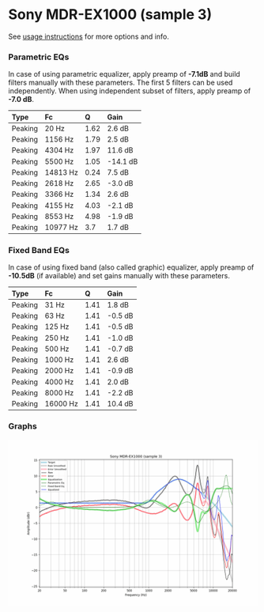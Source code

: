 # Sony MDR-EX1000 (sample 3)
See [usage instructions](https://github.com/jaakkopasanen/AutoEq#usage) for more options and info.

### Parametric EQs
In case of using parametric equalizer, apply preamp of **-7.1dB** and build filters manually
with these parameters. The first 5 filters can be used independently.
When using independent subset of filters, apply preamp of **-7.0 dB**.

| Type    | Fc       |    Q | Gain     |
|:--------|:---------|:-----|:---------|
| Peaking | 20 Hz    | 1.62 | 2.6 dB   |
| Peaking | 1156 Hz  | 1.79 | 2.5 dB   |
| Peaking | 4304 Hz  | 1.97 | 11.6 dB  |
| Peaking | 5500 Hz  | 1.05 | -14.1 dB |
| Peaking | 14813 Hz | 0.24 | 7.5 dB   |
| Peaking | 2618 Hz  | 2.65 | -3.0 dB  |
| Peaking | 3366 Hz  | 1.34 | 2.6 dB   |
| Peaking | 4155 Hz  | 4.03 | -2.1 dB  |
| Peaking | 8553 Hz  | 4.98 | -1.9 dB  |
| Peaking | 10977 Hz | 3.7  | 1.7 dB   |

### Fixed Band EQs
In case of using fixed band (also called graphic) equalizer, apply preamp of **-10.5dB**
(if available) and set gains manually with these parameters.

| Type    | Fc       |    Q | Gain    |
|:--------|:---------|:-----|:--------|
| Peaking | 31 Hz    | 1.41 | 1.8 dB  |
| Peaking | 63 Hz    | 1.41 | -0.5 dB |
| Peaking | 125 Hz   | 1.41 | -0.5 dB |
| Peaking | 250 Hz   | 1.41 | -1.0 dB |
| Peaking | 500 Hz   | 1.41 | -0.7 dB |
| Peaking | 1000 Hz  | 1.41 | 2.6 dB  |
| Peaking | 2000 Hz  | 1.41 | -0.9 dB |
| Peaking | 4000 Hz  | 1.41 | 2.0 dB  |
| Peaking | 8000 Hz  | 1.41 | -2.2 dB |
| Peaking | 16000 Hz | 1.41 | 10.4 dB |

### Graphs
![](./Sony%20MDR-EX1000%20(sample%203).png)